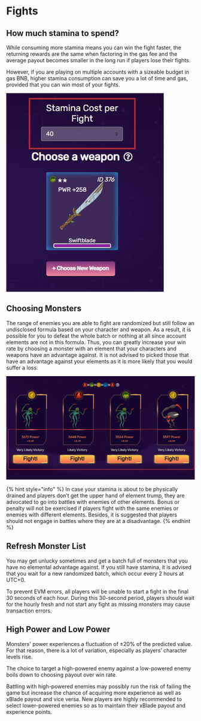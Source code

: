 # Fights

## How much stamina to spend?

While consuming more stamina means you can win the fight faster, the returning rewards are the same when factoring in the gas fee and the average payout becomes smaller in the long run if players lose their fights.

However, if you are playing on multiple accounts with a sizeable budget in gas BNB, higher stamina consumption can save you a lot of time and gas, provided that you can win most of your fights.

![](../../.gitbook/assets/25.jpg)

## Choosing Monsters

The range of enemies you are able to fight are randomized but still follow an undisclosed formula based on your character and weapon. As a result, it is possible for you to defeat the whole batch or nothing at all since account elements are not in this formula. Thus, you can greatly increase your win rate by choosing a monster with an element that your characters and weapons have an advantage against. It is not advised to picked those that have an advantage against your elements as it is more likely that you would suffer a loss.

![](../../.gitbook/assets/26.jpg)

{% hint style="info" %}
In case your stamina is about to be physically drained and players don’t get the upper hand of element trump, they are advocated to go into battles with enemies of other elements. Bonus or penalty will not be exercised if players fight with the same enemies or enemies with different elements. Besides, it is suggested that players should not engage in battles where they are at a disadvantage.
{% endhint %}

## &#x20;Refresh Monster List

You may get unlucky sometimes and get a batch full of monsters that you have no elemental advantage against. If you still have stamina, it is advised that you wait for a new randomized batch, which occur every 2 hours at UTC+0.

To prevent EVM errors, all players will be unable to start a fight in the final 30 seconds of each hour. During this 30-second period, players should wait for the hourly fresh and not start any fight as missing monsters may cause transaction errors.

## High Power and Low Power

Monsters' power experiences a fluctuation of ±20% of the predicted value. For that reason, there is a lot of variation, especially as players’ character levels rise.

The choice to target a high-powered enemy against a low-powered enemy boils down to choosing payout over win rate.

Battling with high-powered enemies may possibly run the risk of failing the game but increase the chance of acquiring more experience as well as xBlade payout and vice versa. New players are highly recommended to select lower-powered enemies so as to maintain their xBlade payout and experience points.
